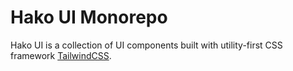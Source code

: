 # Hako UI Monorepo

Hako UI is a collection of UI components built with utility-first CSS framework [TailwindCSS](https://tailwindcss.com/).
